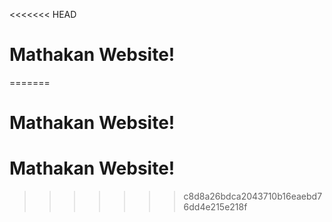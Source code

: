 <<<<<<< HEAD
# Mathakan Website!
=======
# Mathakan Website!
# Mathakan Website!
>>>>>>> c8d8a26bdca2043710b16eaebd76dd4e215e218f
